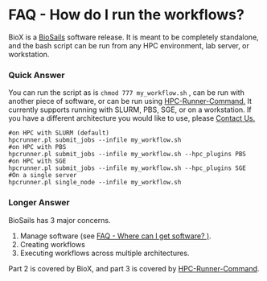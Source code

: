 # FAQ - How do I run the workflows?

BioX is a  [BioSails](https://github.com/biosails)  software release. It is meant to be completely standalone, and the bash script can be run from any HPC environment, lab server, or workstation.

### Quick Answer

You can run the script as is `chmod 777 my_workflow.sh` , can be run with another piece of software, or can be run using [HPC-Runner-Command.](https://jerowe.gitbooks.io/hpc-runner-command-docs/) It currently supports running with SLURM, PBS, SGE, or on a workstation. If you have a different architecture you would like to use, please [Contact Us.](/contact-us.md)

```
#on HPC with SLURM (default)
hpcrunner.pl submit_jobs --infile my_workflow.sh
#on HPC with PBS
hpcrunner.pl submit_jobs --infile my_workflow.sh --hpc_plugins PBS
#on HPC with SGE
hpcrunner.pl submit_jobs --infile my_workflow.sh --hpc_plugins SGE
#On a single server
hpcrunner.pl single_node --infile my_workflow.sh

```

### Longer Answer

BioSails has 3 major concerns.

1. Manage software \(see [FAQ - Where can I get software? \)](/faq-where-can-i-get-software.md).
2. Creating workflows 
3. Executing workflows across multiple architectures.

Part 2 is covered by BioX, and part 3 is covered by [HPC-Runner-Command](https://jerowe.gitbooks.io/hpc-runner-command-docs/).



